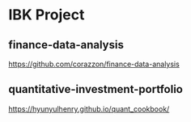 # IBK Project
## finance-data-analysis
https://github.com/corazzon/finance-data-analysis
## quantitative-investment-portfolio
https://hyunyulhenry.github.io/quant_cookbook/